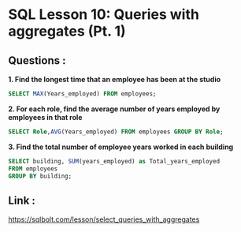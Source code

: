 # SQL Lesson 10: Queries with aggregates (Pt. 1)


## Questions :


**1. Find the longest time that an employee has been at the studio**

```sql
SELECT MAX(Years_employed) FROM employees;
```

**2. For each role, find the average number of years employed by employees in that role**

```sql
SELECT Role,AVG(Years_employed) FROM employees GROUP BY Role;
```


**3. Find the total number of employee years worked in each building**

```sql
SELECT building, SUM(years_employed) as Total_years_employed
FROM employees
GROUP BY building;
```


## Link :
https://sqlbolt.com/lesson/select_queries_with_aggregates